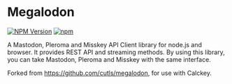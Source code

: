 # Megalodon
[![NPM Version](https://img.shields.io/npm/v/@calckey/megalodon)](https://www.npmjs.com/package/@calckey/megalodon)
[![npm](https://img.shields.io/npm/dm/@calckey/megalodon)](https://www.npmjs.com/package/@calckey/megalodon)

A Mastodon, Pleroma and Misskey API Client library for node.js and browser. It provides REST API and streaming methods.
By using this library, you can take Mastodon, Pleroma and Misskey with the same interface.

Forked from https://github.com/cutls/megalodon, for use with Calckey.